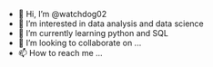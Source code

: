 - 👋 Hi, I’m @watchdog02
- 👀 I’m interested in data analysis and data science
- 🌱 I’m currently learning python and SQL 
- 💞️ I’m looking to collaborate on ...
- 📫 How to reach me ...

<!---
watchdog02/watchdog02 is a ✨ special ✨ repository because its `README.md` (this file) appears on your GitHub profile.
You can click the Preview link to take a look at your changes.
--->
